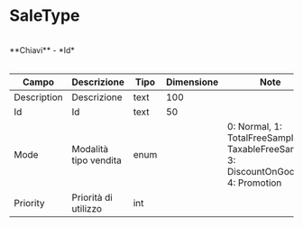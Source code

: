 # SaleType

<br>
**Chiavi**
- *Id*
<br><br>

| Campo | Descrizione | Tipo | Dimensione | Note |
| --- | --- | --- | --- | --- |
| Description | Descrizione | text | 100 |  |
| Id | Id | text | 50 |  |
| Mode | Modalità tipo vendita | enum |  | 0: Normal, 1: TotalFreeSample, 2: TaxableFreeSample, 3: DiscountOnGoods, 4: Promotion |
| Priority | Priorità di utilizzo | int |  |  |

